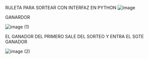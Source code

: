RULETA PARA SORTEAR CON INTERFAZ EN PYTHON
![image](https://github.com/user-attachments/assets/39c356a5-665d-469e-8a27-d8c44b7fb4de)

GANARDOR

![image (1)](https://github.com/user-attachments/assets/1bf180c4-5e6c-4d38-91cd-faf7da638de8)

EL GANADOR DEL PRIMERO SALE DEL SORTEO Y ENTRA  EL SGTE GANADOR

![image (2)](https://github.com/user-attachments/assets/e1a43c6e-d59e-4aca-b38f-0adb7b6e789f)



